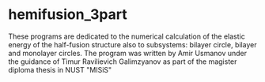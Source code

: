 # hemifusion_3part
These programs are dedicated to the numerical calculation of the elastic energy of the half-fusion structure also to subsystems: bilayer circle, bilayer and monolayer circles.
The program was written by Amir Usmanov under the guidance of Timur Ravilievich Galimzyanov as part of the magister diploma thesis in NUST "MISiS"
